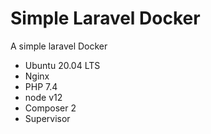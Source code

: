 # Simple Laravel Docker

A simple laravel Docker


- Ubuntu 20.04 LTS
- Nginx
- PHP 7.4
- node v12
- Composer 2
- Supervisor